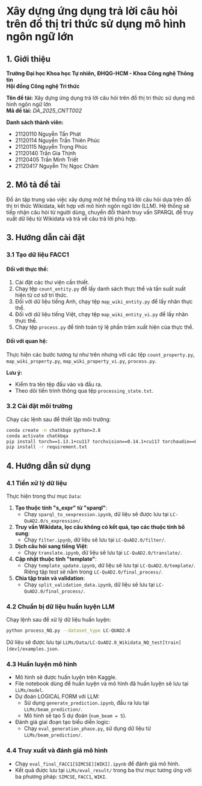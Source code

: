 # Xây dựng ứng dụng trả lời câu hỏi trên đồ thị tri thức sử dụng mô hình ngôn ngữ lớn

## 1. Giới thiệu

**Trường Đại học Khoa học Tự nhiên, ĐHQG-HCM - Khoa Công nghệ Thông tin**  
**Hội đồng Công nghệ Tri thức**  

**Tên đề tài:** Xây dựng ứng dụng trả lời câu hỏi trên đồ thị tri thức sử dụng mô hình ngôn ngữ lớn  
**Mã đề tài:** *DA_2025_CNTT002*  

**Danh sách thành viên:**  

- 21120110 Nguyễn Tấn Phát  
- 21120114 Nguyễn Trần Thiên Phúc  
- 21120115 Nguyễn Trọng Phúc  
- 21120140 Trần Gia Thịnh  
- 21120405 Trần Minh Triết  
- 21120417 Nguyễn Thị Ngọc Châm  

## 2. Mô tả đề tài

Đồ án tập trung vào việc xây dựng một hệ thống trả lời câu hỏi dựa trên đồ thị tri thức Wikidata, kết hợp với mô hình ngôn ngữ lớn (LLM). Hệ thống sẽ tiếp nhận câu hỏi từ người dùng, chuyển đổi thành truy vấn SPARQL để truy xuất dữ liệu từ Wikidata và trả về câu trả lời phù hợp.

## 3. Hướng dẫn cài đặt

### 3.1 Tạo dữ liệu FACC1

#### Đối với thực thể:
1. Cài đặt các thư viện cần thiết.
2. Chạy tệp `count_entity.py` để lấy danh sách thực thể và tần suất xuất hiện từ cơ sở tri thức.
3. Đối với dữ liệu tiếng Anh, chạy tệp `map_wiki_entity.py` để lấy nhãn thực thể.
4. Đối với dữ liệu tiếng Việt, chạy tệp `map_wiki_entity_vi.py` để lấy nhãn thực thể.
5. Chạy tệp `process.py` để tính toán tỷ lệ phần trăm xuất hiện của thực thể.

#### Đối với quan hệ:
Thực hiện các bước tương tự như trên nhưng với các tệp `count_property.py`, `map_wiki_property.py`, `map_wiki_property_vi.py`, `process.py`.

**Lưu ý:**
- Kiểm tra tên tệp đầu vào và đầu ra.
- Theo dõi tiến trình thông qua tệp `processing_state.txt`.

### 3.2 Cài đặt môi trường

Chạy các lệnh sau để thiết lập môi trường:

```sh
conda create -n chatkbqa python=3.8
conda activate chatkbqa
pip install torch==1.13.1+cu117 torchvision==0.14.1+cu117 torchaudio==0.13.1 --extra-index-url https://download.pytorch.org/whl/cu117
pip install -r requirement.txt
```

## 4. Hướng dẫn sử dụng

### 4.1 Tiền xử lý dữ liệu

Thực hiện trong thư mục `Data`:

1. **Tạo thuộc tính "s_expr" từ "sparql"**:
   - Chạy `sparql_to_sexpression.ipynb`, dữ liệu sẽ được lưu tại `LC-QuAD2.0/s_expression/`.
2. **Truy vấn Wikidata, lọc câu không có kết quả, tạo các thuộc tính bổ sung**:
   - Chạy `filter.ipynb`, dữ liệu sẽ lưu tại `LC-QuAD2.0/filter/`.
3. **Dịch câu hỏi sang tiếng Việt**:
   - Chạy `translate.ipynb`, dữ liệu sẽ lưu tại `LC-QuAD2.0/translate/`.
4. **Cập nhật thuộc tính "template"**:
   - Chạy `template_update.ipynb`, dữ liệu sẽ lưu tại `LC-QuAD2.0/template/`. Riêng tập test sẽ nằm trong `LC-QuAD2.0/final_process/`.
5. **Chia tập train và validation**:
   - Chạy `split_validation_data.ipynb`, dữ liệu sẽ lưu tại `LC-QuAD2.0/final_process/`.

### 4.2 Chuẩn bị dữ liệu huấn luyện LLM

Chạy lệnh sau để xử lý dữ liệu huấn luyện:

```sh
python process_NQ.py --dataset_type LC-QUAD2.0
```

Dữ liệu sẽ được lưu tại `LLMs/Data/LC-QuAD2.0_Wikidata_NQ_test[train][dev]/examples.json`.

### 4.3 Huấn luyện mô hình

- Mô hình sẽ được huấn luyện trên Kaggle.
- File notebook dùng để huấn luyện và mô hình đã huấn luyện sẽ lưu tại `LLMs/model`.
- Dự đoán LOGICAL FORM với LLM:
  - Sử dụng `generate_prediction.ipynb`, đầu ra lưu tại `LLMs/beam_prediction/`.
  - Mô hình sẽ tạo 5 dự đoán (`num_beam = 5`).
- Đánh giá giai đoạn tạo biểu diễn logic:
  - Chạy `eval_generation_phase.py`, sử dụng dữ liệu từ `LLMs/beam_prediction/`.

### 4.4 Truy xuất và đánh giá mô hình

- Chạy `eval_final_FACC1[SIMCSE][WIKI].ipynb` để đánh giá mô hình.
- Kết quả được lưu tại `LLMs/eval_result/` trong ba thư mục tương ứng với ba phương pháp: `SIMCSE`, `FACC1`, `WIKI`.


